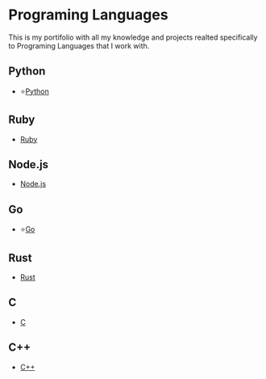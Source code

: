 # Programing Languages #
This is my portifolio with all my knowledge and projects realted specifically to Programing Languages that I work with.

## Python ##
  * ⭐[Python](Python/summary.md)

## Ruby ##
  * [Ruby](Ruby/summary.md)

## Node.js ##
  * [Node.js](NodeJs/summary.md)

## Go ##
  * ⭐[Go](Go/summary.md)

## Rust ##
  * [Rust](Rust/summary.md)

## C ##
  * [C](C/summary.md)

## C++ ##
  * [C++](C++/summary.md)